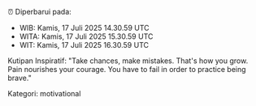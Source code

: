 ⏰ Diperbarui pada:
- WIB: Kamis, 17 Juli 2025 14.30.59 UTC
- WITA: Kamis, 17 Juli 2025 15.30.59 UTC
- WIT: Kamis, 17 Juli 2025 16.30.59 UTC

Kutipan Inspiratif:
"Take chances, make mistakes. That's how you grow. Pain nourishes your courage. You have to fail in order to practice being brave."


Kategori: motivational

